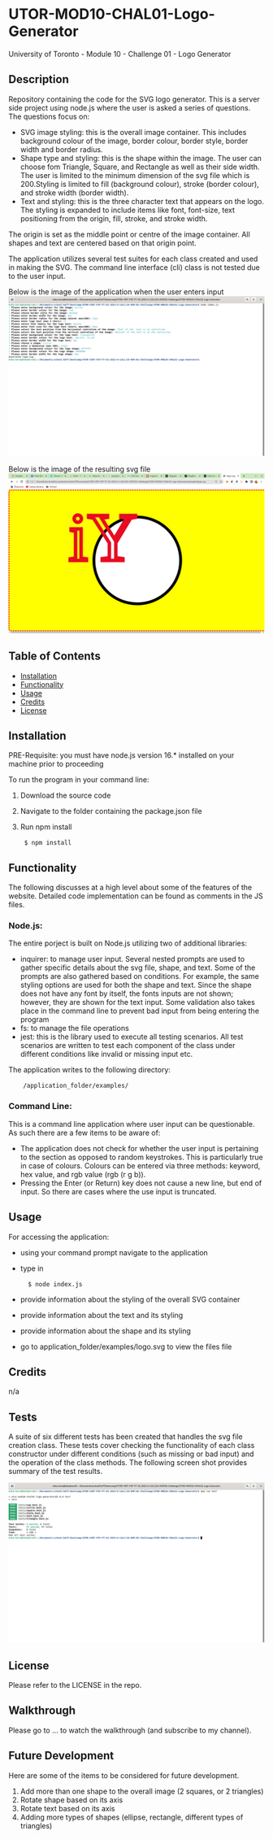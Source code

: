 # UTOR-MOD10-CHAL01-Logo-Generator
University of Toronto - Module 10 - Challenge 01 - Logo Generator

## Description

Repository containing the code for the SVG logo generator. This is a server side project using node.js where the user is asked a series of questions. The questions focus on:
- SVG image styling: this is the overall image container. This includes background colour of the image, border colour, border style, border width and border radius.
- Shape type and styling: this is the shape within the image. The user can choose fom Triangle, Square, and Rectangle as well as their side width. The user is limited to the minimum dimension of the svg file which is 200.Styling is limited to fill (background colour), stroke (border colour), and stroke width (border width). 
- Text and styling: this is the three character text that appears on the logo. The styling is expanded to include items like font, font-size, text positioning from the origin, fill, stroke, and stroke width.

The origin is set as the middle point or centre of the image container. All shapes and text are centered based on that origin point. 

The application utilizes several test suites for each class created and used in making the SVG. The command line interface (cli) class is not tested due to the user input.

Below is the image of the application when the user enters input
![Command Line Interface](./assets/images/SG-01-userinputs.png)

Below is the image of the resulting svg file
![SVG in browser](./assets/images/SG-02-image.png)


## Table of Contents

- [Installation](#installation)
- [Functionality](#functionality)
- [Usage](#usage)
- [Credits](#credits)
- [License](#license)

## Installation

PRE-Requisite: you must have node.js version 16.* installed on your machine prior to proceeding

To run the program in your command line:
1. Download the source code
2. Navigate to the folder containing the package.json file
3. Run npm install

        $ npm install



## Functionality

The following discusses at a high level about some of the features of the website. Detailed code implementation can be found as comments in the JS files.

### Node.js:

The entire porject is built on Node.js utilizing two of additional libraries:
- inquirer: to manage user input. Several nested prompts are used to gather specific details about the svg file, shape, and text. Some of the prompts are also gathered based on conditions. For example, the same styling options are used for both the shape and text. Since the shape does not have any font by itself, the fonts inputs are not shown; however, they are shown for the text input. Some validation also takes place in the command line to prevent bad input from being entering the program 
- fs: to manage the file operations
- jest: this is the library used to execute all testing scenarios. All test scenarios are written to test each component of the class under different conditions like invalid or missing input etc.

The application writes to the following directory:

        /application_folder/examples/



### Command Line:

This is a command line application where user input can be questionable. As such there are a few items to be aware of:
- The application does not check for whether the user input is pertaining to the section as opposed to random keystrokes. This is particularly true in case of colours. Colours can be entered via three methods: keyword, hex value, and rgb value (rgb (r g b)).
- Pressing the Enter (or Return) key does not cause a new line, but end of input. So there are cases where the use input is truncated. 


## Usage

For accessing the application:<br>

- using your command prompt navigate to the application
- type in 

        $ node index.js

- provide information about the styling of the overall SVG container
- provide information about the text and its styling 
- provide information about the shape and its styling
- go to application_folder/examples/logo.svg to view the files file


## Credits
n/a

## Tests

A suite of six different tests has been created that handles the svg file creation class. These tests cover checking the functionality of each class constructor under different conditions (such as missing or bad input) and the operation of the class methods. The following screen shot provides summary of the test results.

![Tests](./assets/images/SG-03-tests.png)

## License

Please refer to the LICENSE in the repo.


## Walkthrough

Please go to ... to watch the walkthrough (and subscribe to my channel).


## Future Development

Here are some of the items to be considered for future development.
1. Add more than one shape to the overall image (2 squares, or 2 triangles)
2. Rotate shape based on its axis
3. Rotate text based on its axis
4. Adding more types of shapes (ellipse, rectangle, different types of triangles)


